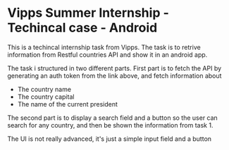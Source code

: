 # Vipps Summer Internship - Techincal case - Android

This is a techincal internship task from Vipps. The task is to retrive information from  Restful countries API and show it in an android app.

The task i structured in two different parts. First part is to fetch the API by generating an auth token from the link above, and fetch information about 
- The country name
- The country capital
- The name of the current president

The second part is to display a search field and a button so the user can search for any country, and then be shown the information from task 1.

The UI is not really advanced, it's just a simple input field and a button
